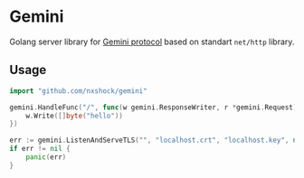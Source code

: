 # Gemini

Golang server library for [Gemini protocol](https://en.wikipedia.org/wiki/Gemini_(protocol)) based on standart `net/http` library.

## Usage

```go
import "github.com/nxshock/gemini"

gemini.HandleFunc("/", func(w gemini.ResponseWriter, r *gemini.Request) {
	w.Write([]byte("hello"))
})

err := gemini.ListenAndServeTLS("", "localhost.crt", "localhost.key", nil)
if err != nil {
	panic(err)
}
```

